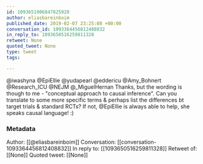```yaml
---
id: 1093651906847825920
author: eliasbareinboim
published_date: 2019-02-07 23:25:08 +00:00
conversation_id: 1093364456812408832
in_reply_to: 1093650516259811328
retweet: None
quoted_tweet: None
type: tweet
tags:

---
```


@iwashyna @EpiEllie @yudapearl @eddericu @Amy_Bohnert @Research_ICU @NEJM @_MiguelHernan Thanks, but the wording is though to me - "conceptual approach to causal inference". Can you translate to some more specific terms &amp; perhaps list the differences bt target trials &amp; standard RCTs? If not, @EpiEllie is always able to help, she speaks causal language! :)

### Metadata

Author: [[@eliasbareinboim]]
Conversation: [[conversation-1093364456812408832]]
In reply to: [[1093650516259811328]]
Retweet of: [[None]]
Quoted tweet: [[None]]
